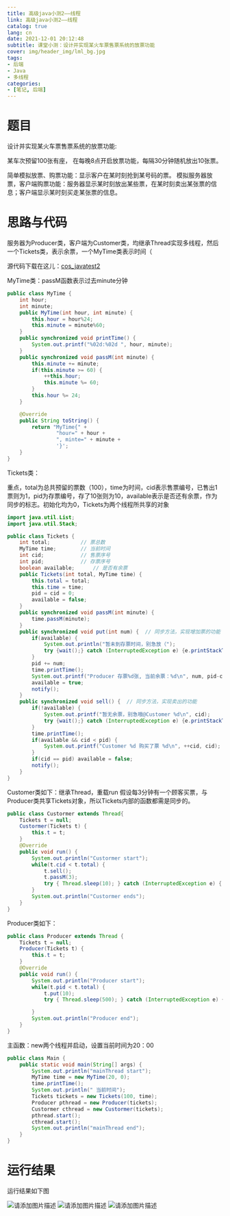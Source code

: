 ```yaml
---
title: 高级java小测2——线程
link: 高级java小测2——线程
catalog: true
lang: cn
date: 2021-12-01 20:12:48
subtitle: 课堂小测：设计并实现某火车票售票系统的放票功能
cover: img/header_img/lml_bg.jpg
tags:
- 后端
- Java
- 多线程
categories:
- [笔记, 后端]
---
```

# 题目

设计并实现某火车票售票系统的放票功能:

某车次预留100张有座， 在每晚8点开启放票功能，每隔30分钟随机放出10张票。

简单模拟放票、购票功能：显示客户在某时刻抢到某号码的票。
模拟服务器放票，客户端购票功能：服务器显示某时刻放出某些票，在某时刻卖出某张票的信息；客户端显示某时刻买走某张票的信息。
# 思路与代码
服务器为Producer类，客户端为Customer类，均继承Thread实现多线程，然后一个Tickets类，表示余票，一个MyTime类表示时间（

源代码下载在这儿：[cos_javatest2](http://cosine.ren/wp-content/uploads/2021/12/cos_javatest2.zip)

MyTime类：passM函数表示过去minute分钟
```java
public class MyTime {
    int hour;
    int minute;
    public MyTime(int hour, int minute) {
        this.hour = hour%24;
        this.minute = minute%60;
    }
    public synchronized void printTime() {
        System.out.printf("%02d:%02d ", hour, minute);
    }
    public synchronized void passM(int minute) {
        this.minute += minute;
        if(this.minute >= 60) {
            ++this.hour;
            this.minute %= 60;
        }
        this.hour %= 24;
    }

    @Override
    public String toString() {
        return "MyTime{" +
                "hour=" + hour +
                ", minte=" + minute +
                '}';
    }
}
```

Tickets类：

重点，total为总共预留的票数（100），time为时间，cid表示售票编号，已售出1票则为1，pid为存票编号，存了10张则为10，available表示是否还有余票，作为同步的标志。初始化均为0，Tickets为两个线程所共享的对象
```java
import java.util.List;
import java.util.Stack;

public class Tickets {
    int total;          // 票总数
    MyTime time;        // 当前时间
    int cid;            // 售票序号
    int pid;            // 存票序号
    boolean available;      // 是否有余票
    public Tickets(int total, MyTime time) {
        this.total = total;
        this.time = time;
        pid = cid = 0;
        available = false;
    }
    public synchronized void passM(int minute) {
        time.passM(minute);
    }
    public synchronized void put(int num) {  // 同步方法，实现增加票的功能
        if(available) {
            System.out.println("暂未到存票时间，别急放（");
            try {wait();} catch (InterruptedException e) {e.printStackTrace();}
        }
        pid += num;
        time.printTime();
        System.out.printf("Producer 存票%d张, 当前余票：%d\n", num, pid-cid);
        available = true;
        notify();
    }
    public synchronized void sell() {  // 同步方法，实现卖出的功能
        if(!available) {
            System.out.printf("暂无余票，别急哦@Customer %d\n", cid);
            try {wait();} catch (InterruptedException e) {e.printStackTrace();}
        }
        time.printTime();
        if(available && cid < pid) {
            System.out.printf("Customer %d 购买了票 %d\n", ++cid, cid);
        }
        if(cid == pid) available = false;
        notify();
    }
}
```

Customer类如下：继承Thread，重载run
假设每3分钟有一个顾客买票，与Producer类共享Tickets对象，所以Tickets内部的函数都需是同步的。
```java
public class Custormer extends Thread{
    Tickets t = null;
    Custormer(Tickets t) {
        this.t = t;
    }
    @Override
    public void run() {
        System.out.println("Custormer start");
        while(t.cid < t.total) {
            t.sell();
            t.passM(3);
            try { Thread.sleep(10); } catch (InterruptedException e) { e.printStackTrace();}
        }
        System.out.println("Custormer ends");
    }
}
```


Producer类如下：

```java
public class Producer extends Thread {
    Tickets t = null;
    Producer(Tickets t) {
        this.t = t;
    }
    @Override
    public void run() {
        System.out.println("Producer start");
        while(t.pid < t.total) {
            t.put(10);
            try { Thread.sleep(500); } catch (InterruptedException e) { e.printStackTrace();}

        }
        System.out.println("Producer end");
    }
}
```



主函数：new两个线程并启动，设置当前时间为20：00

```java
public class Main {
    public static void main(String[] args) {
        System.out.println("mainThread start");
        MyTime time = new MyTime(20, 0);
        time.printTime();
        System.out.println(" 当前时间");
        Tickets tickets = new Tickets(100, time);
        Producer pthread = new Producer(tickets);
        Custormer cthread = new Custormer(tickets);
        pthread.start();
        cthread.start();
        System.out.println("mainThread end");
    }
}
```





# 运行结果
运行结果如下图

![请添加图片描述](https://img-blog.csdnimg.cn/3e252b685738407d88117e7025042de4.png?x-oss-process=image/watermark,type_d3F5LXplbmhlaQ,shadow_50,text_Q1NETiBA5L2ZY29z,size_20,color_FFFFFF,t_70,g_se,x_16)
![请添加图片描述](https://img-blog.csdnimg.cn/8c5007f08aff4eaba103a1f7de9bcb6a.png?x-oss-process=image/watermark,type_d3F5LXplbmhlaQ,shadow_50,text_Q1NETiBA5L2ZY29z,size_20,color_FFFFFF,t_70,g_se,x_16)
![请添加图片描述](https://img-blog.csdnimg.cn/ef4b3d82c0884b2e94dc906de3cdedb8.png?x-oss-process=image/watermark,type_d3F5LXplbmhlaQ,shadow_50,text_Q1NETiBA5L2ZY29z,size_20,color_FFFFFF,t_70,g_se,x_16)
